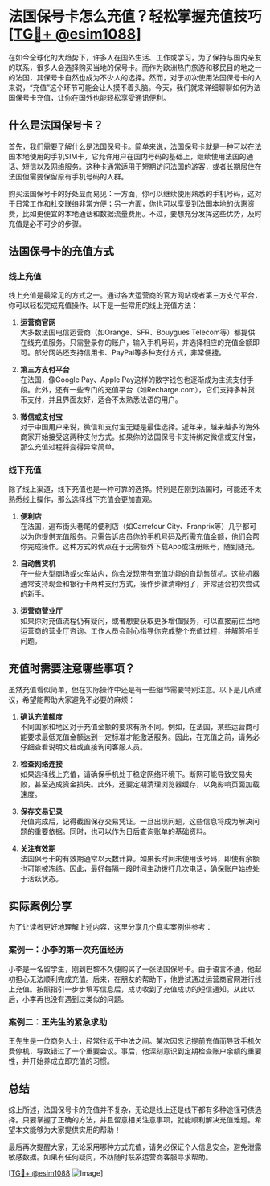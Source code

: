 # 法国保号卡怎么充值？轻松掌握充值技巧[[TG💪+ @esim1088](https://t.me/s/esim1088)]

在如今全球化的大趋势下，许多人在国外生活、工作或学习，为了保持与国内亲友的联系，很多人会选择购买当地的保号卡。而作为欧洲热门旅游和移民目的地之一的法国，其保号卡自然也成为不少人的选择。然而，对于初次使用法国保号卡的人来说，“充值”这个环节可能会让人摸不着头脑。今天，我们就来详细聊聊如何为法国保号卡充值，让你在国外也能轻松享受通讯便利。

## 什么是法国保号卡？

首先，我们需要了解什么是法国保号卡。简单来说，法国保号卡就是一种可以在法国本地使用的手机SIM卡，它允许用户在国内号码的基础上，继续使用法国的通话、短信以及网络服务。这种卡通常适用于短期访问法国的游客，或者长期居住在法国但需要保留原有手机号码的人群。

购买法国保号卡的好处显而易见：一方面，你可以继续使用熟悉的手机号码，这对于日常工作和社交联络非常方便；另一方面，你也可以享受到法国本地的优惠资费，比如更便宜的本地通话和数据流量费用。不过，要想充分发挥这些优势，及时充值是必不可少的步骤。

## 法国保号卡的充值方式

### 线上充值

线上充值是最常见的方式之一。通过各大运营商的官方网站或者第三方支付平台，你可以轻松完成充值操作。以下是一些常用的线上充值方法：

1. **运营商官网**  
   大多数法国电信运营商（如Orange、SFR、Bouygues Telecom等）都提供在线充值服务。只需登录你的账户，输入手机号码，并选择相应的充值金额即可。部分网站还支持信用卡、PayPal等多种支付方式，非常便捷。

2. **第三方支付平台**  
   在法国，像Google Pay、Apple Pay这样的数字钱包也逐渐成为主流支付手段。此外，还有一些专门的充值平台（如Recharge.com），它们支持多种货币支付，并且界面友好，适合不太熟悉法语的用户。

3. **微信或支付宝**  
   对于中国用户来说，微信和支付宝无疑是最佳选择。近年来，越来越多的海外商家开始接受这两种支付方式。如果你的法国保号卡支持绑定微信或支付宝，那么充值过程将变得异常简单。

### 线下充值

除了线上渠道，线下充值也是一种可靠的选择。特别是在刚到法国时，可能还不太熟悉线上操作，那么选择线下充值会更加直观。

1. **便利店**  
   在法国，遍布街头巷尾的便利店（如Carrefour City、Franprix等）几乎都可以为你提供充值服务。只需告诉店员你的手机号码及所需充值金额，他们会帮你完成操作。这种方式的优点在于无需额外下载App或注册账号，随到随充。

2. **自动售货机**  
   在一些大型商场或火车站内，你会发现带有充值功能的自动售货机。这些机器通常支持现金和银行卡两种支付方式，操作步骤清晰明了，非常适合初次尝试的新手。

3. **运营商营业厅**  
   如果你对充值流程仍有疑问，或者想要获取更多增值服务，可以直接前往当地运营商的营业厅咨询。工作人员会耐心指导你完成整个充值过程，并解答相关问题。

## 充值时需要注意哪些事项？

虽然充值看似简单，但在实际操作中还是有一些细节需要特别注意。以下是几点建议，希望能帮助大家避免不必要的麻烦：

1. **确认充值额度**  
   不同国家和地区对于充值金额的要求有所不同。例如，在法国，某些运营商可能要求最低充值金额达到一定标准才能激活服务。因此，在充值之前，请务必仔细查看说明文档或直接询问客服人员。

2. **检查网络连接**  
   如果选择线上充值，请确保手机处于稳定网络环境下。断网可能导致交易失败，甚至造成资金损失。此外，还要定期清理浏览器缓存，以免影响页面加载速度。

3. **保存交易记录**  
   充值完成后，记得截图保存交易凭证。一旦出现问题，这些信息将成为解决问题的重要依据。同时，也可以作为日后查询账单的基础资料。

4. **关注有效期**  
   法国保号卡的有效期通常以天数计算。如果长时间未使用该号码，即使有余额也可能被冻结。因此，最好每隔一段时间主动拨打几次电话，确保账户始终处于活跃状态。

## 实际案例分享

为了让读者更好地理解上述内容，这里分享几个真实案例供参考：

### 案例一：小李的第一次充值经历  
小李是一名留学生，刚到巴黎不久便购买了一张法国保号卡。由于语言不通，他起初担心无法顺利完成充值。后来，在朋友的帮助下，他尝试通过运营商官网进行线上充值。按照指引一步步填写信息后，成功收到了充值成功的短信通知。从此以后，小李再也没有遇到过类似的问题。

### 案例二：王先生的紧急求助  
王先生是一位商务人士，经常往返于中法之间。某次因忘记提前充值而导致手机欠费停机，导致错过了一个重要会议。事后，他深刻意识到定期检查账户余额的重要性，并开始养成立即充值的习惯。

## 总结

综上所述，法国保号卡的充值并不复杂，无论是线上还是线下都有多种途径可供选择。只要掌握了正确的方法，并且留意相关注意事项，就能顺利解决充值难题。希望本文能够为大家提供实用的帮助！

最后再次提醒大家，无论采用哪种方式充值，请务必保证个人信息安全，避免泄露敏感数据。如果有任何疑问，不妨随时联系运营商客服寻求帮助。

[[TG💪+ @esim1088](https://t.me/s/esim1088) ![Image](https://i.postimg.cc/4NQfJmqS/Snipaste-2025-05-13-00-14-12.png)]